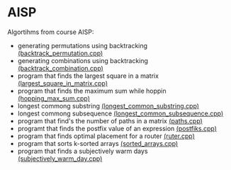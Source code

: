 # AISP

Algortihms from course AISP:

* generating permutations using backtracking [(backtrack_permutation.cpp)](./backtrack_permutations.cpp)
* generating combinations using backtracking [(backtrack_combination.cpp)](./backtrack_combinations.cpp)
* program that finds the largest square in a matrix [(largest_square_in_matrix.cpp)](./largest_square_in_matrix.cpp)
* program that finds the maximum sum while hoppin [(hopping_max_sum.cpp)](./hopping_max_sum.cpp)
* longest commong substring [(longest_common_substring.cpp)](./longest_common_substring.cpp)
* longest commong subsequence [(longest_common_subsequence.cpp)](./longest_common_subsequence.cpp)
* program that find's the number of paths in a matrix [(paths.cpp)](./paths.cpp)
* programt that finds the postfix value of an expression [(postfiks.cpp)](./postfiks.cpp)
* program that finds optimal placement for a router [(ruter.cpp)](./ruter.cpp)
* program that sorts k-sorted arrays [(sorted_arrays.cpp)](./sorted_arrays.cpp)
* program that finds a subjectively warm days [(subjectively_warm_day.cpp)](./subjectively_warm_days.cpp)
